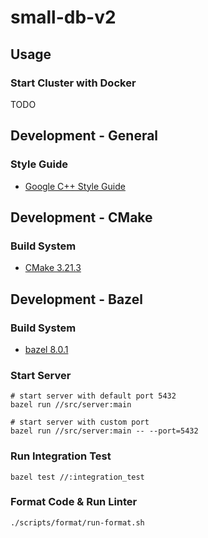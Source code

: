 # small-db-v2

## Usage

### Start Cluster with Docker

TODO

## Development - General

### Style Guide

- [Google C++ Style Guide](https://google.github.io/styleguide/cppguide.html)

## Development - CMake

### Build System

- [CMake 3.21.3](https://cmake.org/)

## Development - Bazel

### Build System

- [bazel 8.0.1](https://bazel.build/)

### Start Server

```shell
# start server with default port 5432
bazel run //src/server:main

# start server with custom port
bazel run //src/server:main -- --port=5432
```

### Run Integration Test

```shell
bazel test //:integration_test
```

### Format Code & Run Linter

```shell
./scripts/format/run-format.sh
```
